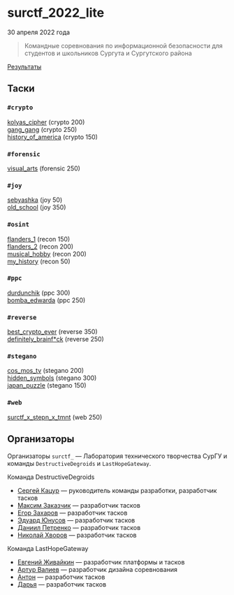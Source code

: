 # surctf_2022_lite

30 апреля 2022 года

>Командные соревнования по информационной безопасности для студентов и школьников Сургута и Сургутского района

[Результаты](SCOREBOARD.md)

## Таски

### `#crypto`
[kolyas_cipher](tasks/crypto/kolyas_cipher/) (crypto 200)  
[gang_gang](tasks/crypto/gang_gang/) (crypto 250)  
[history_of_america](tasks/crypto/history_of_america/) (crypto 150)  

### `#forensic`
[visual_arts](tasks/forensic/visual_arts/) (forensic 250)  

### `#joy`
[sebyashka](tasks/joy/sebyashka/) (joy 50)  
[old_school](tasks/joy/old_school/) (joy 350)  

### `#osint`
[flanders_1](tasks/osint/flanders_1/) (recon 150)  
[flanders_2](tasks/osint/flanders_2/) (recon 200)  
[musical_hobby](tasks/osint/musical_hobby/) (recon 200)  
[my_history](tasks/osint/my_history/) (recon 50)  

### `#ppc`
[durdunchik](tasks/ppc/durdunchik/) (ppc 300)  
[bomba_edwarda](tasks/ppc/bomba_edwarda/) (ppc 250)  

### `#reverse`
[best_crypto_ever](tasks/reverse/best_crypto_ever/) (reverse 350)  
[definitely_brainf*ck](tasks/reverse/definitely_brainfck/) (reverse 250)  

### `#stegano`
[cos_mos_tv](tasks/stegano/cos_mos_tv/) (stegano 200)  
[hidden_symbols](tasks/stegano/hidden_symbols/) (stegano 300)  
[japan_puzzle](tasks/stegano/japan_puzzle/) (stegano 150)  

### `#web`
[surctf_x_stepn_x_tmnt](tasks/web/surctf_x_stepn_x_tmnt/) (web 250)  


## Организаторы

Организаторы `surctf_` — Лаборатория технического творчества СурГУ и команды `DestructiveDegroids` и `LastHopeGateway`.

Команда DestructiveDegroids

* [Сергей Кацур](https://github.com/richkats) — руководитель команды разработки, разработчик тасков
* [Максим Заказчик](https://github.com/s4lat) — разработчик тасков  
* [Егор Захаров](https://github.com/pigadoor) — разработчик тасков  
* [Эдуард Юнусов](https://github.com/Killllero0) — разработчик тасков  
* [Даниил Петренко](https://github.com/bendermachine) — разработчик тасков  
* [Николай Хворов](https://github.com/nikolaus86) — разработчик тасков  

Команда LastHopeGateway

* [Евгений Живайкин](https://github.com/EZhivaikin) — разработчик платформы и тасков  
* [Артур Валиев](https://github.com/h0pedev) — разработчик дизайна соревнования  
* [Антон](https://t.me/antoha243) — разработчик тасков  
* [Дарья](https://t.me/daria_mlks) — разработчик тасков  
